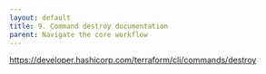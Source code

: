 ```yaml
---
layout: default
title: 9. Command destroy documentation
parent: Navigate the core workflow
---
```


https://developer.hashicorp.com/terraform/cli/commands/destroy